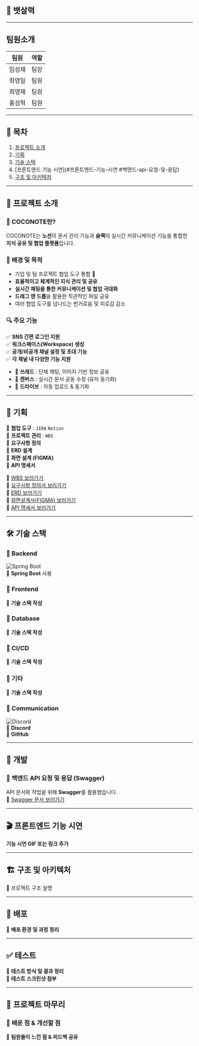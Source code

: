 

## 🚀 뱃살력


---

## 팀원소개
| 팀원 | 역할 |
|------|------|
| 임성재 | 팀장 |
| 최영일 | 팀원 |
| 최영재 | 팀원 |
| 홍성혁 | 팀원 |

---

## 📌 목차
1. [프로젝트 소개](#프로젝트-소개)
2. [기획](#기획)
3. [기술 스택](#기술-스택)
4. [프론트엔드 기능 시연](#프론트엔드-기능-시연 #백엔드-api-요청-및-응답)
5. [구조 및 아키텍처](#구조-및-아키텍처)

---

## 🧡 프로젝트 소개  
### 📌 **COCONOTE란?**  
COCONOTE는 **노션**의 문서 관리 기능과 **슬랙**의 실시간 커뮤니케이션 기능을 통합한 **지식 공유 및 협업 플랫폼**입니다.

### 🎯 **배경 및 목적**
- 기업 및 팀 프로젝트 협업 도구 통합 🚀  
- **효율적이고 체계적인 지식 관리 및 공유**  
- **실시간 채팅을 통한 커뮤니케이션 및 협업 극대화**  
- **드래그 앤 드롭**을 활용한 직관적인 파일 공유  
- 여러 협업 도구를 넘나드는 번거로움 및 피로감 감소  

### 🔍 **주요 기능**
✅ **SNS 간편 로그인 지원**  
✅ **워크스페이스(Workspace) 생성**  
✅ **공개/비공개 채널 설정 및 초대 기능**  
✅ **각 채널 내 다양한 기능 지원**
  - 📢 **쓰레드** : 단체 채팅, 이미지 기반 정보 공유  
  - 📝 **캔버스** : 실시간 문서 공동 수정 (유저 동기화)  
  - 📂 **드라이브** : 자동 업로드 & 동기화  

---

## 💛 기획
📌 **협업 도구** : `JIRA` `Notion`  
📌 **프로젝트 관리** : `WBS`  
📌 **요구사항 정의**  
📌 **ERD 설계**  
📌 **화면 설계 (FIGMA)**  
📌 **API 명세서**  

🔗 [WBS 보러가기](#)  
🔗 [요구사항 정의서 보러가기](#)  
🔗 [ERD 보러가기](#)  
🔗 [화면설계서(FIGMA) 보러가기](#)  
🔗 [API 명세서 보러가기](#)  

---

## 🛠️ 기술 스택  

### 📌 Backend  
![Spring Boot](https://img.shields.io/badge/Spring%20Boot-6DB33F?style=flat-square&logo=SpringBoot&logoColor=white)  
📌 **Spring Boot** 사용  

### 📌 Frontend  
📌 **기술 스택 작성**  

### 📌 Database  
📌 **기술 스택 작성**  

### 📌 CI/CD  
📌 **기술 스택 작성**  

### 📌 기타  
📌 **기술 스택 작성**  

### 📌 Communication  
![Discord](https://img.shields.io/badge/Discord-5865F2?style=flat-square&logo=Discord&logoColor=white)  
📌 **Discord**  
📌 **GitHub**  

---

## 📌 개발

### 🔹 **백엔드 API 요청 및 응답 (Swagger)**
API 문서화 작업을 위해 **Swagger**를 활용했습니다.  
📌 [Swagger 문서 보러가기](#)

---

## 🎬 프론트엔드 기능 시연  
**기능 시연 GIF 또는 링크 추가**  

---

## 🏗️ 구조 및 아키텍처  
📌 프로젝트 구조 설명  

---

## 🚀 배포  
📌 **배포 환경 및 과정 정리**  

---

## ✅ 테스트  
📌 **테스트 방식 및 결과 정리**  
📌 **테스트 스크린샷 첨부**  

---

## 🎯 프로젝트 마무리  
### 📌 **배운 점 & 개선할 점**
📌 **팀원들이 느낀 점 & 피드백 공유**
